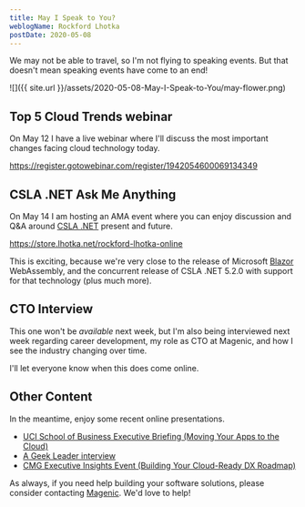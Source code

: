 ```yaml
---
title: May I Speak to You?
weblogName: Rockford Lhotka
postDate: 2020-05-08
---
```

We may not be able to travel, so I'm not flying to speaking events. But that doesn't mean speaking events have come to an end!

![]({{ site.url }}/assets/2020-05-08-May-I-Speak-to-You/may-flower.png)

## Top 5 Cloud Trends webinar

On May 12 I have a live webinar where I'll discuss the most important changes facing cloud technology today.

https://register.gotowebinar.com/register/1942054600069134349

## CSLA .NET Ask Me Anything

On May 14 I am hosting an AMA event where you can enjoy discussion and Q&A around [CSLA .NET](https://cslanet.com) present and future.

https://store.lhotka.net/rockford-lhotka-online

This is exciting, because we're very close to the release of Microsoft [Blazor](https://blazor.net) WebAssembly, and the concurrent release of CSLA .NET 5.2.0 with support for that technology (plus much more).

## CTO Interview

This one won't be _available_ next week, but I'm also being interviewed next week regarding career development, my role as CTO at Magenic, and how I see the industry changing over time.

I'll let everyone know when this does come online.

## Other Content

In the meantime, enjoy some recent online presentations.

* [UCI School of Business Executive Briefing (Moving Your Apps to the Cloud)](https://www.youtube.com/watch?v=h4Bf98pYm28)
* [A Geek Leader interview](https://www.youtube.com/watch?v=HTeXCf4eNGE)
* [CMG Executive Insights Event (Building Your Cloud-Ready DX Roadmap)](https://www.youtube.com/watch?v=BMg7RLwFYko)

As always, if you need help building your software solutions, please consider contacting [Magenic](https://magenic.com). We'd love to help!